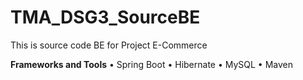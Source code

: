 # TMA_DSG3_SourceBE
This is source code BE for Project E-Commerce

**Frameworks and Tools**
•	Spring Boot
•	Hibernate
•	MySQL
•	Maven


